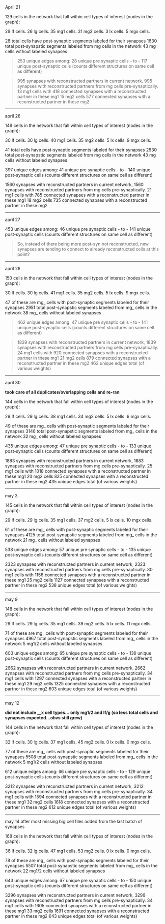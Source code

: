 April 21

129 cells in the network that fall within cell types of interest (nodes in the graph):

29 lf cells.
26 lg cells.
35 mg1 cells.
31 mg2 cells.
3 lx cells.
5 mgx cells.

28 total cells have post-synaptic segments labeled for their synapses
1630 total post-synapstic segments labeled from mg cells in the network
43 mg cells without labeled synapses

> 253 unique edges among:
> 28 unique pre synaptic cells - to - 117 unique post-synaptic cells (counts different structures on same cell as different)

> 995 synapses with reconstructed partners in current network,
995 synapses with reconstructed partners from mg cells pre-synaptically.
13 mg1 cells with 
418 connected synapses with a reconstructed partner in these mg1
15 mg2 cells
577 connected synapses with a reconstructed partner in these mg2

---
april 26

149 cells in the network that fall within cell types of interest (nodes in the graph):

30 lf cells.
30 lg cells.
40 mg1 cells.
35 mg2 cells.
5 lx cells.
9 mgx cells.

41 total cells have post-synaptic segments labeled for their synapses
2530 total post-synapstic segments labeled from mg cells in the network
43 mg cells without labeled synapses

397 unique edges among:
41 unique pre synaptic cells - to - 140 unique post-synaptic cells (counts different structures on same cell as different)

1560 synapses with reconstructed partners in current network,
1560 synapses with reconstructed partners from mg cells pre-synaptically.
21 mg1 cells with 
785 connected synapses with a reconstructed partner in these mg1
18 mg2 cells
735 connected synapses with a reconstructed partner in these mg2

---
april 27

453 unique edges among:
46 unique pre synaptic cells - to - 141 unique post-synaptic cells (counts different structures on same cell as different)

> So, instead of there being more post-syn not reconstructed, new synapses are tending to connect to already reconstructed cells at this point?

---
april 28

150 cells in the network that fall within cell types of interest (nodes in the graph):

30 lf cells.
30 lg cells.
41 mg1 cells.
35 mg2 cells.
5 lx cells.
9 mgx cells.

47 of these are mg_ cells with post-synaptic segments labeled for their synapses
2951 total post-synapstic segments labeled from mg_ cells in the network
38 mg_ cells without labeled synapses

> 462 unique edges among:
> 47 unique pre synaptic cells - to - 141 unique post-synaptic cells (counts different structures on same cell as different)

> 1839 synapses with reconstructed partners in current network,
1839 synapses with reconstructed partners from mg cells pre-synaptically.
24 mg1 cells with 
920 connected synapses with a reconstructed partner in these mg1
21 mg2 cells
879 connected synapses with a reconstructed partner in these mg2
462 unique edges total (of various weights)

---
april 30

**took care of all duplicates/overlapping cells and re-ran**

144 cells in the network that fall within cell types of interest (nodes in the graph):

29 lf cells.
29 lg cells.
38 mg1 cells.
34 mg2 cells.
5 lx cells.
9 mgx cells.

49 of these are mg_ cells with post-synaptic segments labeled for their synapses
3146 total post-synapstic segments labeled from mg_ cells in the network
32 mg_ cells without labeled synapses

435 unique edges among:
47 unique pre synaptic cells - to - 133 unique post-synaptic cells (counts different structures on same cell as different)

1883 synapses with reconstructed partners in current network,
1883 synapses with reconstructed partners from mg cells pre-synaptically.
25 mg1 cells with 
1018 connected synapses with a reconstructed partner in these mg1
20 mg2 cells
825 connected synapses with a reconstructed partner in these mg2
435 unique edges total (of various weights)

---
may 3

145 cells in the network that fall within cell types of interest (nodes in the graph):

29 lf cells.
29 lg cells.
35 mg1 cells.
37 mg2 cells.
5 lx cells.
10 mgx cells.

61 of these are mg_ cells with post-synaptic segments labeled for their synapses
4125 total post-synapstic segments labeled from mg_ cells in the network
21 mg_ cells without labeled synapses

538 unique edges among:
57 unique pre synaptic cells - to - 135 unique post-synaptic cells (counts different structures on same cell as different)

2323 synapses with reconstructed partners in current network,
2323 synapses with reconstructed partners from mg cells pre-synaptically.
30 mg1 cells with 
1156 connected synapses with a reconstructed partner in these mg1
25 mg2 cells
1127 connected synapses with a reconstructed partner in these mg2
538 unique edges total (of various weights)

---

may 9

148 cells in the network that fall within cell types of interest (nodes in the graph):

29 lf cells.
29 lg cells.
35 mg1 cells.
39 mg2 cells.
5 lx cells.
11 mgx cells.

71 of these are mg_ cells with post-synaptic segments labeled for their synapses
4967 total post-synapstic segments labeled from mg_ cells in the network
5 mg1/2 cells without labeled synapses

603 unique edges among:
65 unique pre synaptic cells - to - 139 unique post-synaptic cells (counts different structures on same cell as different)

2662 synapses with reconstructed partners in current network,
2662 synapses with reconstructed partners from mg cells pre-synaptically.
34 mg1 cells with 
1297 connected synapses with a reconstructed partner in these mg1
29 mg2 cells
1325 connected synapses with a reconstructed partner in these mg2
603 unique edges total (of various weights)

--- 

may 12

**did not include __x cell types... only mg1/2 and lf/g (so less total cells and synapses expected...obvs still grew)**

144 cells in the network that fall within cell types of interest (nodes in the graph):

32 lf cells.
30 lg cells.
37 mg1 cells.
45 mg2 cells.
0 lx cells.
0 mgx cells.

77 of these are mg_ cells with post-synaptic segments labeled for their synapses
5508 total post-synapstic segments labeled from mg_ cells in the network
5 mg1/2 cells without labeled synapses


612 unique edges among:
66 unique pre synaptic cells - to - 129 unique post-synaptic cells (counts different structures on same cell as different)

3212 synapses with reconstructed partners in current network,
3212 synapses with reconstructed partners from mg cells pre-synaptically.
34 mg1 cells with 
1594 connected synapses with a reconstructed partner in these mg1
32 mg2 cells
1618 connected synapses with a reconstructed partner in these mg2
612 unique edges total (of various weights)

--- 

may 14
after most missing big cell files added from the last batch of synapses

168 cells in the network that fall within cell types of interest (nodes in the graph):

36 lf cells.
32 lg cells.
47 mg1 cells.
53 mg2 cells.
0 lx cells.
0 mgx cells.

78 of these are mg_ cells with post-synaptic segments labeled for their synapses
5507 total post-synapstic segments labeled from mg_ cells in the network
22 mg1/2 cells without labeled synapses

643 unique edges among:
67 unique pre synaptic cells - to - 150 unique post-synaptic cells (counts different structures on same cell as different)

3296 synapses with reconstructed partners in current network,
3296 synapses with reconstructed partners from mg cells pre-synaptically.
34 mg1 cells with 
1605 connected synapses with a reconstructed partner in these mg1
33 mg2 cells
1691 connected synapses with a reconstructed partner in these mg2
643 unique edges total (of various weights)

